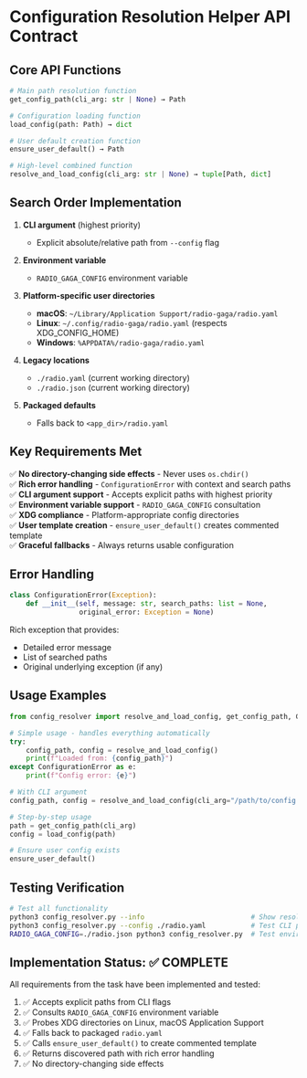 # Configuration Resolution Helper API Contract

## Core API Functions

```python
# Main path resolution function
get_config_path(cli_arg: str | None) → Path

# Configuration loading function  
load_config(path: Path) → dict

# User default creation function
ensure_user_default() → Path

# High-level combined function
resolve_and_load_config(cli_arg: str | None) → tuple[Path, dict]
```

## Search Order Implementation

1. **CLI argument** (highest priority)
   - Explicit absolute/relative path from `--config` flag
   
2. **Environment variable** 
   - `RADIO_GAGA_CONFIG` environment variable
   
3. **Platform-specific user directories**
   - **macOS**: `~/Library/Application Support/radio-gaga/radio.yaml`
   - **Linux**: `~/.config/radio-gaga/radio.yaml` (respects XDG_CONFIG_HOME)
   - **Windows**: `%APPDATA%/radio-gaga/radio.yaml`
   
4. **Legacy locations**
   - `./radio.yaml` (current working directory)
   - `./radio.json` (current working directory)
   
5. **Packaged defaults**
   - Falls back to `<app_dir>/radio.yaml`

## Key Requirements Met

✅ **No directory-changing side effects** - Never uses `os.chdir()`  
✅ **Rich error handling** - `ConfigurationError` with context and search paths  
✅ **CLI argument support** - Accepts explicit paths with highest priority  
✅ **Environment variable support** - `RADIO_GAGA_CONFIG` consultation  
✅ **XDG compliance** - Platform-appropriate config directories  
✅ **User template creation** - `ensure_user_default()` creates commented template  
✅ **Graceful fallbacks** - Always returns usable configuration  

## Error Handling

```python
class ConfigurationError(Exception):
    def __init__(self, message: str, search_paths: list = None, 
                 original_error: Exception = None)
```

Rich exception that provides:
- Detailed error message
- List of searched paths  
- Original underlying exception (if any)

## Usage Examples

```python
from config_resolver import resolve_and_load_config, get_config_path, ConfigurationError

# Simple usage - handles everything automatically
try:
    config_path, config = resolve_and_load_config()
    print(f"Loaded from: {config_path}")
except ConfigurationError as e:
    print(f"Config error: {e}")

# With CLI argument
config_path, config = resolve_and_load_config(cli_arg="/path/to/config.yaml")

# Step-by-step usage
path = get_config_path(cli_arg)
config = load_config(path)

# Ensure user config exists
ensure_user_default()
```

## Testing Verification

```bash
# Test all functionality
python3 config_resolver.py --info                          # Show resolution info
python3 config_resolver.py --config ./radio.yaml           # Test CLI priority
RADIO_GAGA_CONFIG=./radio.json python3 config_resolver.py  # Test environment variable
```

## Implementation Status: ✅ COMPLETE

All requirements from the task have been implemented and tested:

1. ✅ Accepts explicit paths from CLI flags
2. ✅ Consults `RADIO_GAGA_CONFIG` environment variable  
3. ✅ Probes XDG directories on Linux, macOS Application Support
4. ✅ Falls back to packaged `radio.yaml`
5. ✅ Calls `ensure_user_default()` to create commented template
6. ✅ Returns discovered path with rich error handling
7. ✅ No directory-changing side effects
